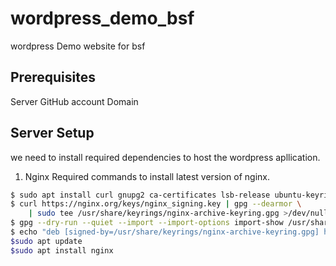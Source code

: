 # wordpress_demo_bsf
wordpress Demo website for bsf

## Prerequisites
Server
GitHub account
Domain
## Server Setup
we need to install required dependencies to host the wordpress apllication.
1. Nginx
   Required commands to install latest version of nginx.
```sh
$ sudo apt install curl gnupg2 ca-certificates lsb-release ubuntu-keyring
$ curl https://nginx.org/keys/nginx_signing.key | gpg --dearmor \
    | sudo tee /usr/share/keyrings/nginx-archive-keyring.gpg >/dev/null
$ gpg --dry-run --quiet --import --import-options import-show /usr/share/keyrings/nginx-archive-keyring.gpg
$ echo "deb [signed-by=/usr/share/keyrings/nginx-archive-keyring.gpg] http://nginx.org/packages/ubuntu `lsb_release -cs` nginx" | sudo tee /etc/apt/sources.list.d/nginx.list
$sudo apt update
$sudo apt install nginx
```
